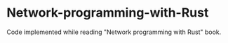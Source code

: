 # Network-programming-with-Rust
Code implemented while reading "Network programming with Rust" book.
